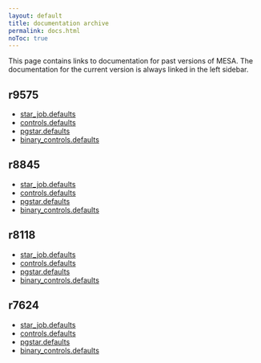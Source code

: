```yaml
---
layout: default
title: documentation archive
permalink: docs.html
noToc: true
---
```


This page contains links to documentation for past versions of MESA.
The documentation for the current version is always linked in the left
sidebar.

## r9575

  + [star\_job.defaults](/docs/r9575/star_job_defaults.html)
  + [controls.defaults](/docs/r9575/controls_defaults.html)
  + [pgstar.defaults](/docs/r9575/pgstar_defaults.html)
  + [binary\_controls.defaults](/docs/r9575/binary_controls_defaults.html)


## r8845

  + [star\_job.defaults](/docs/r8845/star_job_defaults.html)
  + [controls.defaults](/docs/r8845/controls_defaults.html)
  + [pgstar.defaults](/docs/r8845/pgstar_defaults.html)
  + [binary\_controls.defaults](/docs/r8845/binary_controls_defaults.html)

## r8118

  + [star\_job.defaults](/docs/r8118/star_job_defaults.html)
  + [controls.defaults](/docs/r8118/controls_defaults.html)
  + [pgstar.defaults](/docs/r8118/pgstar_defaults.html)
  + [binary\_controls.defaults](/docs/r8118/binary_controls_defaults.html)

## r7624

  + [star\_job.defaults](/docs/r7624/star_job_defaults.html)
  + [controls.defaults](/docs/r7624/controls_defaults.html)
  + [pgstar.defaults](/docs/r7624/pgstar_defaults.html)
  + [binary\_controls.defaults](/docs/r7624/binary_controls_defaults.html)
